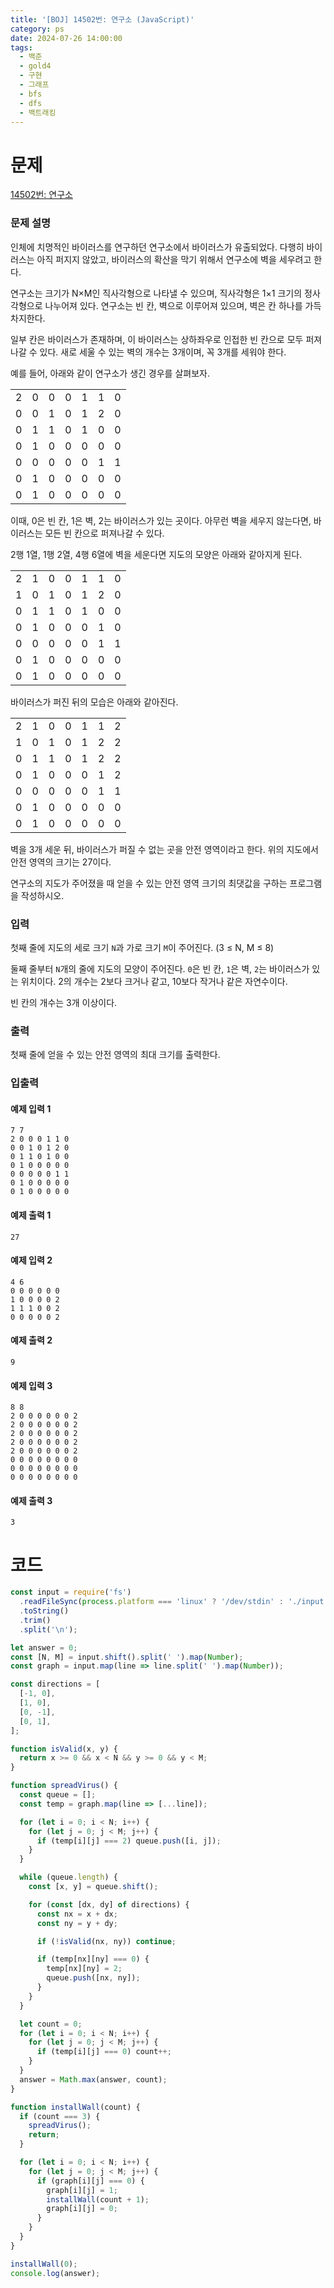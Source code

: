 ```yaml
---
title: '[BOJ] 14502번: 연구소 (JavaScript)'
category: ps
date: 2024-07-26 14:00:00
tags:
  - 백준
  - gold4
  - 구현
  - 그래프
  - bfs
  - dfs
  - 백트래킹
---
```


# 문제

[14502번: 연구소](https://www.acmicpc.net/problem/14502)

### 문제 설명

인체에 치명적인 바이러스를 연구하던 연구소에서 바이러스가 유출되었다. 다행히 바이러스는 아직 퍼지지 않았고, 바이러스의 확산을 막기 위해서 연구소에 벽을 세우려고 한다.

연구소는 크기가 N×M인 직사각형으로 나타낼 수 있으며, 직사각형은 1×1 크기의 정사각형으로 나누어져 있다. 연구소는 빈 칸, 벽으로 이루어져 있으며, 벽은 칸 하나를 가득 차지한다.

일부 칸은 바이러스가 존재하며, 이 바이러스는 상하좌우로 인접한 빈 칸으로 모두 퍼져나갈 수 있다. 새로 세울 수 있는 벽의 개수는 3개이며, 꼭 3개를 세워야 한다.

예를 들어, 아래와 같이 연구소가 생긴 경우를 살펴보자.

<div class='no-header'>

|     |     |     |     |     |     |     |
| --- | --- | --- | --- | --- | --- | --- |
| 2   | 0   | 0   | 0   | 1   | 1   | 0   |
| 0   | 0   | 1   | 0   | 1   | 2   | 0   |
| 0   | 1   | 1   | 0   | 1   | 0   | 0   |
| 0   | 1   | 0   | 0   | 0   | 0   | 0   |
| 0   | 0   | 0   | 0   | 0   | 1   | 1   |
| 0   | 1   | 0   | 0   | 0   | 0   | 0   |
| 0   | 1   | 0   | 0   | 0   | 0   | 0   |

</div>

이때, 0은 빈 칸, 1은 벽, 2는 바이러스가 있는 곳이다. 아무런 벽을 세우지 않는다면, 바이러스는 모든 빈 칸으로 퍼져나갈 수 있다.

2행 1열, 1행 2열, 4행 6열에 벽을 세운다면 지도의 모양은 아래와 같아지게 된다.

<div class='no-header'>

|     |     |     |     |     |     |     |
| --- | --- | --- | --- | --- | --- | --- |
| 2   | 1   | 0   | 0   | 1   | 1   | 0   |
| 1   | 0   | 1   | 0   | 1   | 2   | 0   |
| 0   | 1   | 1   | 0   | 1   | 0   | 0   |
| 0   | 1   | 0   | 0   | 0   | 1   | 0   |
| 0   | 0   | 0   | 0   | 0   | 1   | 1   |
| 0   | 1   | 0   | 0   | 0   | 0   | 0   |
| 0   | 1   | 0   | 0   | 0   | 0   | 0   |

</div>

바이러스가 퍼진 뒤의 모습은 아래와 같아진다.

<div class='no-header'>

|     |     |     |     |     |     |     |
| --- | --- | --- | --- | --- | --- | --- |
| 2   | 1   | 0   | 0   | 1   | 1   | 2   |
| 1   | 0   | 1   | 0   | 1   | 2   | 2   |
| 0   | 1   | 1   | 0   | 1   | 2   | 2   |
| 0   | 1   | 0   | 0   | 0   | 1   | 2   |
| 0   | 0   | 0   | 0   | 0   | 1   | 1   |
| 0   | 1   | 0   | 0   | 0   | 0   | 0   |
| 0   | 1   | 0   | 0   | 0   | 0   | 0   |

</div>

벽을 3개 세운 뒤, 바이러스가 퍼질 수 없는 곳을 안전 영역이라고 한다. 위의 지도에서 안전 영역의 크기는 27이다.

연구소의 지도가 주어졌을 때 얻을 수 있는 안전 영역 크기의 최댓값을 구하는 프로그램을 작성하시오.

### 입력

첫째 줄에 지도의 세로 크기 `N`과 가로 크기 `M`이 주어진다. (3 ≤ N, M ≤ 8)

둘째 줄부터 `N`개의 줄에 지도의 모양이 주어진다. `0`은 빈 칸, `1`은 벽, `2`는 바이러스가 있는 위치이다. 2의 개수는 2보다 크거나 같고, 10보다 작거나 같은 자연수이다.

빈 칸의 개수는 3개 이상이다.

### 출력

첫째 줄에 얻을 수 있는 안전 영역의 최대 크기를 출력한다.

### 입출력

<div class='flex-wrapper'>
<div>

#### 예제 입력 1

```text
7 7
2 0 0 0 1 1 0
0 0 1 0 1 2 0
0 1 1 0 1 0 0
0 1 0 0 0 0 0
0 0 0 0 0 1 1
0 1 0 0 0 0 0
0 1 0 0 0 0 0
```

</div>
<div>

#### 예제 출력 1

```text
27
```

</div>
</div>

<div class='flex-wrapper'>
<div>

#### 예제 입력 2

```text
4 6
0 0 0 0 0 0
1 0 0 0 0 2
1 1 1 0 0 2
0 0 0 0 0 2
```

</div>
<div>

#### 예제 출력 2

```text
9
```

</div>
</div>

<div class='flex-wrapper'>
<div>

#### 예제 입력 3

```text
8 8
2 0 0 0 0 0 0 2
2 0 0 0 0 0 0 2
2 0 0 0 0 0 0 2
2 0 0 0 0 0 0 2
2 0 0 0 0 0 0 2
0 0 0 0 0 0 0 0
0 0 0 0 0 0 0 0
0 0 0 0 0 0 0 0
```

</div>
<div>

#### 예제 출력 3

```text
3
```

</div>
</div>

# 코드

```js
const input = require('fs')
  .readFileSync(process.platform === 'linux' ? '/dev/stdin' : './input.txt')
  .toString()
  .trim()
  .split('\n');

let answer = 0;
const [N, M] = input.shift().split(' ').map(Number);
const graph = input.map(line => line.split(' ').map(Number));

const directions = [
  [-1, 0],
  [1, 0],
  [0, -1],
  [0, 1],
];

function isValid(x, y) {
  return x >= 0 && x < N && y >= 0 && y < M;
}

function spreadVirus() {
  const queue = [];
  const temp = graph.map(line => [...line]);

  for (let i = 0; i < N; i++) {
    for (let j = 0; j < M; j++) {
      if (temp[i][j] === 2) queue.push([i, j]);
    }
  }

  while (queue.length) {
    const [x, y] = queue.shift();

    for (const [dx, dy] of directions) {
      const nx = x + dx;
      const ny = y + dy;

      if (!isValid(nx, ny)) continue;

      if (temp[nx][ny] === 0) {
        temp[nx][ny] = 2;
        queue.push([nx, ny]);
      }
    }
  }

  let count = 0;
  for (let i = 0; i < N; i++) {
    for (let j = 0; j < M; j++) {
      if (temp[i][j] === 0) count++;
    }
  }
  answer = Math.max(answer, count);
}

function installWall(count) {
  if (count === 3) {
    spreadVirus();
    return;
  }

  for (let i = 0; i < N; i++) {
    for (let j = 0; j < M; j++) {
      if (graph[i][j] === 0) {
        graph[i][j] = 1;
        installWall(count + 1);
        graph[i][j] = 0;
      }
    }
  }
}

installWall(0);
console.log(answer);
```
